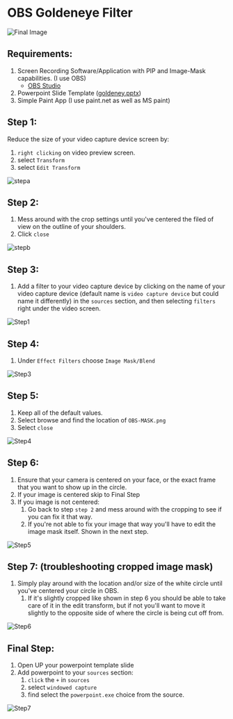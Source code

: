 # OBS Goldeneye Filter

![Final Image](./images/7.png)


## Requirements:
1. Screen Recording Software/Application with PIP and Image-Mask capabilities. (I use OBS)
    - [OBS Studio](https://obsproject.com/)
2. Powerpoint Slide Template ([goldeney.pptx](./goldeneye.pptx))
3. Simple Paint App (I use paint.net as well as MS paint)


## Step 1:
Reduce the size of your video capture device screen by:
1. `right clicking` on video preview screen.
2. select `Transform`
3. select `Edit Transform`

![stepa](./images/a.png)

## Step 2:
1. Mess around with the crop settings until you've centered the filed of view on the outline of your shoulders. 
2. Click `close`

![stepb](./images/b.png)

## Step 3:
1. Add a filter to your video capture device by clicking on the name of your video capture device (default name is `video capture device` but could name it differently) in the `sources` section, and then selecting `filters` right under the video screen.

![Step1](./images/1.png)

## Step 4:
1. Under `Effect Filters` choose `Image Mask/Blend`

![Step3](./images/3.png)

## Step 5:
1. Keep all of the default values.
2. Select browse and find the location of `OBS-MASK.png`
3. Select `close`

![Step4](./images/4.png)

## Step 6:
1. Ensure that your camera is centered on your face, or the exact frame that you want to show up in the circle.
2. If your image is centered skip to Final Step
3. If you image is not centered:
    1. Go back to step `step 2` and mess around with the cropping to see if you can fix it that way.
    2. If you're not able to fix your image that way you'll have to edit the image mask itself. Shown in the next step.

![Step5](./images/5.png)

## Step 7: (troubleshooting cropped image mask)
1. Simply play around with the location and/or size of the white circle until you've centered your circle in OBS.
    1. If it's slightly cropped like shown in step 6 you should be able to take care of it in the edit transform, but if not you'll want to move it slightly to the opposite side of where the circle is being cut off from.

![Step6](./images/6.png)


## Final Step:
1. Open UP your powerpoint template slide
2. Add powerpoint to your `sources` section:
    1. `click` the `+` in `sources`
    2. select `windowed capture`
    3. find select the `powerpoint.exe` choice from the source.

![Step7](./images/7.png)

